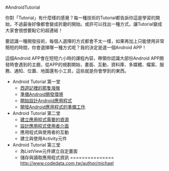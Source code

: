 #AndroidTutorial

你對「Tutorial」有什麼樣的感覺？每一種技術的Tutorial都告訴你這是學習的開始，不過最後好像都會變成折磨的開始。或許可以找出一種方式，讓Tutorial變成大家會很想要點它的超連結！

要認識一種開發技術，每個人選擇的方式都會不太一樣，如果再加上只能使用非常簡短的時間，你會選擇哪一種方式呢？我的決定是選一個Android APP！

這個Android APP會在短短六小時的課程內容，帶領你認識大部份Android  APP開發時會遇到的主題，從APP的規劃開始，畫面、互動、資料庫、多媒體、檔案、服務、通知、位置、地圖還有小工具，這些就是你會學到的東西。

*	Android Tutorial 第一堂
	*	[西遊記裡的那隻潑猴](http://www.codedata.com.tw/mobile/android-tutorial-the-1st-class-1-sunwukong/)
	*	[準備Android開發環境](http://www.codedata.com.tw/mobile/android-tutorial-the-1st-class-2-android-sdk/)
	*	[開始設計Android應用程式](http://www.codedata.com.tw/mobile/android-tutorial-the-1st-class-3-app-project/)
	*	[開發Android應用程式的準備工作](http://www.codedata.com.tw/mobile/android-tutorial-the-1st-class-4-before-developing-an-app/)
*	Android Tutorial 第二堂
	*	[建立應用程式需要的資源](http://www.codedata.com.tw/mobile/android-tutorial-the-2nd-class-1-res/)
	*	[設計應用程式使用者介面](http://www.codedata.com.tw/mobile/android-tutorial-the-2nd-class-2-ui/)
	*	應用程式與使用者的互動
	*	建立與使用Activity元件
*	Android Tutorial 第三堂
	*	為ListView元件建立自定畫面
	*	儲存與讀取應用程式資訊
===============
http://www.codedata.com.tw/author/michael

